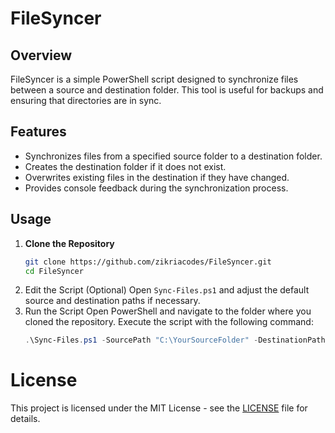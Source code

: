 # FileSyncer

## Overview

FileSyncer is a simple PowerShell script designed to synchronize files between a source and destination folder. This tool is useful for backups and ensuring that directories are in sync.

## Features

- Synchronizes files from a specified source folder to a destination folder.
- Creates the destination folder if it does not exist.
- Overwrites existing files in the destination if they have changed.
- Provides console feedback during the synchronization process.

## Usage

1. **Clone the Repository**
   ```bash
   git clone https://github.com/zikriacodes/FileSyncer.git
   cd FileSyncer
   ```
2. Edit the Script (Optional) Open `Sync-Files.ps1` and adjust the default source and destination paths if necessary.
3. Run the Script Open PowerShell and navigate to the folder where you cloned the repository. Execute the script with the following command:
   ```powershell
   .\Sync-Files.ps1 -SourcePath "C:\YourSourceFolder" -DestinationPath "C:\YourDestinationFolder"
   ```

# License

This project is licensed under the MIT License - see the [LICENSE](LICENSE) file for details.
